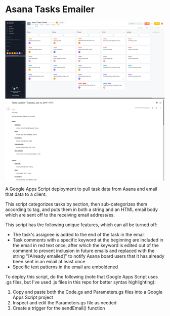 # Asana Tasks Emailer

![](Sample%20screenshots/(1)%20Board%20View.png)
![](Sample%20screenshots/(3)%20Email%201.png)

A Google Apps Script deployment to pull task data from Asana and email that data to a client.

This script categorizes tasks by section, then sub-categorizes them according to tag, and puts them in both a string and an HTML email body which are sent off to the receiving email address/es.

This script has the following unique features, which can all be turned off:
*  The task's assignee is added to the end of the task in the email
*  Task comments with a specific keyword at the beginning are included in the email in red text once, after which the keyword is edited out of the comment to prevent inclusion in future emails and replaced with the string "[Already emailed]" to notify Asana board users that it has already been sent in an email at least once
*  Specific text patterns in the email are emboldened

To deploy this script, do the following (note that Google Apps Script uses .gs files, but I've used .js files in this repo for better syntax highlighting):
1. Copy and paste both the Code.gs and Parameters.gs files into a Google Apps Script project
2. Inspect and edit the Parameters.gs file as needed
3. Create a trigger for the sendEmail() function
